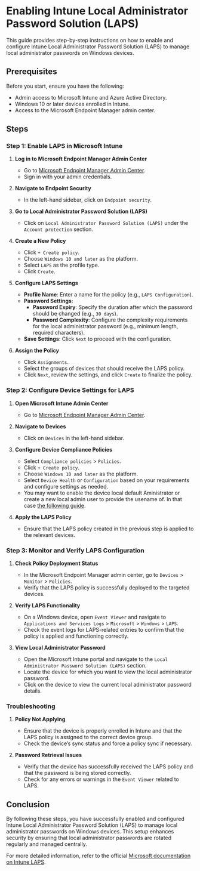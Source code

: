 # Enabling Intune Local Administrator Password Solution (LAPS)

This guide provides step-by-step instructions on how to enable and configure Intune Local Administrator Password Solution (LAPS) to manage local administrator passwords on Windows devices.

## Prerequisites

Before you start, ensure you have the following:
- Admin access to Microsoft Intune and Azure Active Directory.
- Windows 10 or later devices enrolled in Intune.
- Access to the Microsoft Endpoint Manager admin center.

## Steps

### Step 1: Enable LAPS in Microsoft Intune

1. **Log in to Microsoft Endpoint Manager Admin Center**
   - Go to [Microsoft Endpoint Manager Admin Center](https://endpoint.microsoft.com/).
   - Sign in with your admin credentials.

2. **Navigate to Endpoint Security**
   - In the left-hand sidebar, click on `Endpoint security`.

3. **Go to Local Administrator Password Solution (LAPS)**
   - Click on `Local Administrator Password Solution (LAPS)` under the `Account protection` section.

4. **Create a New Policy**
   - Click `+ Create policy`.
   - Choose `Windows 10 and later` as the platform.
   - Select `LAPS` as the profile type.
   - Click `Create`.

5. **Configure LAPS Settings**
   - **Profile Name**: Enter a name for the policy (e.g., `LAPS Configuration`).
   - **Password Settings**:
     - **Password Expiry**: Specify the duration after which the password should be changed (e.g., `30 days`).
     - **Password Complexity**: Configure the complexity requirements for the local administrator password (e.g., minimum length, required characters).
   - **Save Settings**: Click `Next` to proceed with the configuration.

6. **Assign the Policy**
   - Click `Assignments`.
   - Select the groups of devices that should receive the LAPS policy.
   - Click `Next`, review the settings, and click `Create` to finalize the policy.

### Step 2: Configure Device Settings for LAPS

1. **Open Microsoft Intune Admin Center**
   - Go to [Microsoft Endpoint Manager Admin Center](https://endpoint.microsoft.com/).

2. **Navigate to Devices**
   - Click on `Devices` in the left-hand sidebar.

3. **Configure Device Compliance Policies**
   - Select `Compliance policies` > `Policies`.
   - Click `+ Create policy`.
   - Choose `Windows 10 and later` as the platform.
   - Select `Device Health` or `Configuration` based on your requirements and configure settings as needed.
    - You may want to enable the device local default Aministrator or create a new local admin user to provide the usename of. In that case [the following guide](/Windows/Configure%20-%20%20Local%20Admin/Create_Local_Administrator.md).

4. **Apply the LAPS Policy**
   - Ensure that the LAPS policy created in the previous step is applied to the relevant devices.

### Step 3: Monitor and Verify LAPS Configuration

1. **Check Policy Deployment Status**
   - In the Microsoft Endpoint Manager admin center, go to `Devices` > `Monitor` > `Policies`.
   - Verify that the LAPS policy is successfully deployed to the targeted devices.

2. **Verify LAPS Functionality**
   - On a Windows device, open `Event Viewer` and navigate to `Applications and Services Logs` > `Microsoft` > `Windows` > `LAPS`.
   - Check the event logs for LAPS-related entries to confirm that the policy is applied and functioning correctly.

3. **View Local Administrator Password**
   - Open the Microsoft Intune portal and navigate to the `Local Administrator Password Solution (LAPS)` section.
   - Locate the device for which you want to view the local administrator password.
   - Click on the device to view the current local administrator password details.

### Troubleshooting

1. **Policy Not Applying**
   - Ensure that the device is properly enrolled in Intune and that the LAPS policy is assigned to the correct device group.
   - Check the device’s sync status and force a policy sync if necessary.

2. **Password Retrieval Issues**
   - Verify that the device has successfully received the LAPS policy and that the password is being stored correctly.
   - Check for any errors or warnings in the `Event Viewer` related to LAPS.

## Conclusion

By following these steps, you have successfully enabled and configured Intune Local Administrator Password Solution (LAPS) to manage local administrator passwords on Windows devices. This setup enhances security by ensuring that local administrator passwords are rotated regularly and managed centrally.

For more detailed information, refer to the official [Microsoft documentation on Intune LAPS](https://learn.microsoft.com/en-us/mem/intune/protect/laps).

